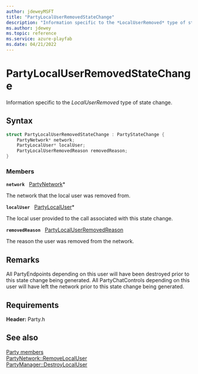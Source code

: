 ```yaml
---
author: jdeweyMSFT
title: "PartyLocalUserRemovedStateChange"
description: "Information specific to the *LocalUserRemoved* type of state change."
ms.author: jdewey
ms.topic: reference
ms.service: azure-playfab
ms.date: 04/21/2022
---
```


# PartyLocalUserRemovedStateChange  

Information specific to the *LocalUserRemoved* type of state change.  

## Syntax  
  
```cpp
struct PartyLocalUserRemovedStateChange : PartyStateChange {  
    PartyNetwork* network;  
    PartyLocalUser* localUser;  
    PartyLocalUserRemovedReason removedReason;  
}  
```
  
### Members  
  
**`network`** &nbsp; [PartyNetwork](../classes/PartyNetwork/partynetwork.md)*  
  
The network that the local user was removed from.
  
**`localUser`** &nbsp; [PartyLocalUser](../classes/PartyLocalUser/partylocaluser.md)*  
  
The local user provided to the call associated with this state change.
  
**`removedReason`** &nbsp; [PartyLocalUserRemovedReason](../enums/partylocaluserremovedreason.md)  
  
The reason the user was removed from the network.
  
## Remarks  
  
All PartyEndpoints depending on this user will have been destroyed prior to this state change being generated. All PartyChatControls depending on this user will have left the network prior to this state change being generated.
  
## Requirements  
  
**Header:** Party.h
  
## See also  
[Party members](../party_members.md)  
[PartyNetwork::RemoveLocalUser](../classes/PartyNetwork/methods/partynetwork_removelocaluser.md)  
[PartyManager::DestroyLocalUser](../classes/PartyManager/methods/partymanager_destroylocaluser.md)
  
  
